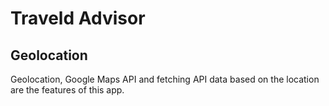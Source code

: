 # Traveld Advisor

## Geolocation

Geolocation, Google Maps API and fetching API data based on the location are the features of this app.
